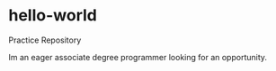 # hello-world
Practice Repository


Im an eager associate degree programmer looking for an opportunity.
